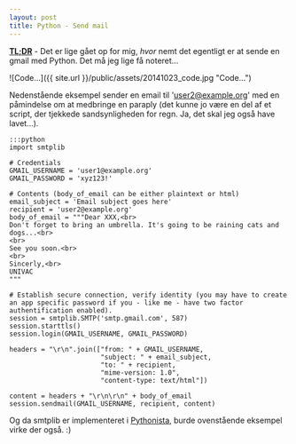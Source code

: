 ```yaml
---
layout: post
title: Python - Send mail
---
```


**[TL;DR](http://en.wikipedia.org/wiki/Wikipedia:Too_long;_didn't_read)** - Det er lige gået op for mig, *hvor* nemt det egentligt er at sende en gmail med Python. Det må jeg lige få noteret...

![Code...]({{ site.url }}/public/assets/20141023_code.jpg "Code...")

Nedenstående eksempel sender en email til 'user2@example.org' med en påmindelse om at medbringe en paraply (det kunne jo være en del af et script, der tjekkede sandsynligheden for regn. Ja, det skal jeg også have lavet...).

	:::python
	import smtplib

	# Credentials
	GMAIL_USERNAME = 'user1@example.org'
	GMAIL_PASSWORD = 'xyz123!'

	# Contents (body_of_email can be either plaintext or html)
	email_subject = 'Email subject goes here'
	recipient = 'user2@example.org'
	body_of_email = """Dear XXX,<br>
	Don't forget to bring an umbrella. It's going to be raining cats and dogs...<br>
	<br>
	See you soon.<br>
	<br>
	Sincerly,<br>
	UNIVAC
	"""

	# Establish secure connection, verify identity (you may have to create an app specific password if you - like me - have two factor authentification enabled).
	session = smtplib.SMTP('smtp.gmail.com', 587)
	session.starttls()
	session.login(GMAIL_USERNAME, GMAIL_PASSWORD)

	headers = "\r\n".join(["from: " + GMAIL_USERNAME,
                	       "subject: " + email_subject,
            	           "to: " + recipient,
        	               "mime-version: 1.0",
    	                   "content-type: text/html"])

	content = headers + "\r\n\r\n" + body_of_email
	session.sendmail(GMAIL_USERNAME, recipient, content)

Og da smtplib er implementeret i [Pythonista](http://omz-software.com/pythonista/), burde ovenstående eksempel virke der også. :)
